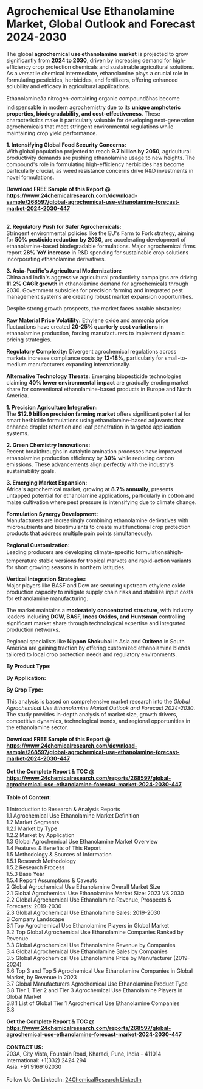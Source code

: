 <h1>Agrochemical Use Ethanolamine Market, Global Outlook and Forecast 2024-2030</h1><p>The global <strong>agrochemical use ethanolamine market</strong> is projected to grow significantly from <strong>2024 to 2030</strong>, driven by increasing demand for high-efficiency crop protection chemicals and sustainable agricultural solutions. As a versatile chemical intermediate, ethanolamine plays a crucial role in formulating pesticides, herbicides, and fertilizers, offering enhanced solubility and efficacy in agricultural applications.</p><p>Ethanolamineâa nitrogen-containing organic compoundâhas become indispensable in modern agrochemistry due to its <strong>unique amphoteric properties, biodegradability, and cost-effectiveness</strong>. These characteristics make it particularly valuable for developing next-generation agrochemicals that meet stringent environmental regulations while maintaining crop yield performance.</p><p><strong>1. Intensifying Global Food Security Concerns:</strong><br>
With global population projected to reach <strong>9.7 billion by 2050</strong>, agricultural productivity demands are pushing ethanolamine usage to new heights. The compound's role in formulating high-efficiency herbicides has become particularly crucial, as weed resistance concerns drive R&amp;D investments in novel formulations.</p><div><b>Download FREE Sample of this Report @ 
            <a href="https://www.24chemicalresearch.com/download-sample/268597/global-agrochemical-use-ethanolamine-forecast-market-2024-2030-447">
            https://www.24chemicalresearch.com/download-sample/268597/global-agrochemical-use-ethanolamine-forecast-market-2024-2030-447</a></b></div><br><p><strong>2. Regulatory Push for Safer Agrochemicals:</strong><br>
Stringent environmental policies like the EU's Farm to Fork strategy, aiming for <strong>50% pesticide reduction by 2030</strong>, are accelerating development of ethanolamine-based biodegradable formulations. Major agrochemical firms report <strong>28% YoY increase</strong> in R&amp;D spending for sustainable crop solutions incorporating ethanolamine derivatives.</p><p><strong>3. Asia-Pacific's Agricultural Modernization:</strong><br>
China and India's aggressive agricultural productivity campaigns are driving <strong>11.2% CAGR growth</strong> in ethanolamine demand for agrochemicals through 2030. Government subsidies for precision farming and integrated pest management systems are creating robust market expansion opportunities.</p><p>Despite strong growth prospects, the market faces notable obstacles:</p><p><strong>Raw Material Price Volatility:</strong> Ethylene oxide and ammonia price fluctuations have created <strong>20-25% quarterly cost variations</strong> in ethanolamine production, forcing manufacturers to implement dynamic pricing strategies.</p><p><strong>Regulatory Complexity:</strong> Divergent agrochemical regulations across markets increase compliance costs by <strong>12-18%</strong>, particularly for small-to-medium manufacturers expanding internationally.</p><p><strong>Alternative Technology Threats:</strong> Emerging biopesticide technologies claiming <strong>40% lower environmental impact</strong> are gradually eroding market share for conventional ethanolamine-based products in Europe and North America.</p><p><strong>1. Precision Agriculture Integration:</strong><br>
The <strong>$12.9 billion precision farming market</strong> offers significant potential for smart herbicide formulations using ethanolamine-based adjuvants that enhance droplet retention and leaf penetration in targeted application systems.</p><p><strong>2. Green Chemistry Innovations:</strong><br>
Recent breakthroughs in catalytic amination processes have improved ethanolamine production efficiency by <strong>30%</strong> while reducing carbon emissions. These advancements align perfectly with the industry's sustainability goals.</p><p><strong>3. Emerging Market Expansion:</strong><br>
Africa's agrochemical market, growing at <strong>8.7% annually</strong>, presents untapped potential for ethanolamine applications, particularly in cotton and maize cultivation where pest pressure is intensifying due to climate change.</p><p><strong>Formulation Synergy Development:</strong><br>
	Manufacturers are increasingly combining ethanolamine derivatives with micronutrients and biostimulants to create multifunctional crop protection products that address multiple pain points simultaneously.</p><p><strong>Regional Customization:</strong><br>
	Leading producers are developing climate-specific formulationsâhigh-temperature stable versions for tropical markets and rapid-action variants for short growing seasons in northern latitudes.</p><p><strong>Vertical Integration Strategies:</strong><br>
	Major players like BASF and Dow are securing upstream ethylene oxide production capacity to mitigate supply chain risks and stabilize input costs for ethanolamine manufacturing.</p><p>The market maintains a <strong>moderately concentrated structure</strong>, with industry leaders including <strong>DOW, BASF, Ineos Oxides, and Huntsman</strong> controlling significant market share through technological expertise and integrated production networks.</p><p>Regional specialists like <strong>Nippon Shokubai</strong> in Asia and <strong>Oxiteno</strong> in South America are gaining traction by offering customized ethanolamine blends tailored to local crop protection needs and regulatory environments.</p><p><strong>By Product Type:</strong></p><p><strong>By Application:</strong></p><p><strong>By Crop Type:</strong></p><p>This analysis is based on comprehensive market research into the <em>Global Agrochemical Use Ethanolamine Market Outlook and Forecast 2024-2030</em>. The study provides in-depth analysis of market size, growth drivers, competitive dynamics, technological trends, and regional opportunities in the ethanolamine sector.</p><div><b>Download FREE Sample of this Report @ 
            <a href="https://www.24chemicalresearch.com/download-sample/268597/global-agrochemical-use-ethanolamine-forecast-market-2024-2030-447">
            https://www.24chemicalresearch.com/download-sample/268597/global-agrochemical-use-ethanolamine-forecast-market-2024-2030-447</a></b></div><br><div><b>Get the Complete Report & TOC @ 
            <a href="https://www.24chemicalresearch.com/reports/268597/global-agrochemical-use-ethanolamine-forecast-market-2024-2030-447">
            https://www.24chemicalresearch.com/reports/268597/global-agrochemical-use-ethanolamine-forecast-market-2024-2030-447</a></b></div><br>
            <b>Table of Content:</b><p>1 Introduction to Research & Analysis Reports<br />
    1.1 Agrochemical Use Ethanolamine Market Definition<br />
    1.2 Market Segments<br />
        1.2.1 Market by Type<br />
        1.2.2 Market by Application<br />
    1.3 Global Agrochemical Use Ethanolamine Market Overview<br />
    1.4 Features & Benefits of This Report<br />
    1.5 Methodology & Sources of Information<br />
        1.5.1 Research Methodology<br />
        1.5.2 Research Process<br />
        1.5.3 Base Year<br />
        1.5.4 Report Assumptions & Caveats<br />
2 Global Agrochemical Use Ethanolamine Overall Market Size<br />
    2.1 Global Agrochemical Use Ethanolamine Market Size: 2023 VS 2030<br />
    2.2 Global Agrochemical Use Ethanolamine Revenue, Prospects & Forecasts: 2019-2030<br />
    2.3 Global Agrochemical Use Ethanolamine Sales: 2019-2030<br />
3 Company Landscape<br />
    3.1 Top Agrochemical Use Ethanolamine Players in Global Market<br />
    3.2 Top Global Agrochemical Use Ethanolamine Companies Ranked by Revenue<br />
    3.3 Global Agrochemical Use Ethanolamine Revenue by Companies<br />
    3.4 Global Agrochemical Use Ethanolamine Sales by Companies<br />
    3.5 Global Agrochemical Use Ethanolamine Price by Manufacturer (2019-2024)<br />
    3.6 Top 3 and Top 5 Agrochemical Use Ethanolamine Companies in Global Market, by Revenue in 2023<br />
    3.7 Global Manufacturers Agrochemical Use Ethanolamine Product Type<br />
    3.8 Tier 1, Tier 2 and Tier 3 Agrochemical Use Ethanolamine Players in Global Market<br />
        3.8.1 List of Global Tier 1 Agrochemical Use Ethanolamine Companies<br />
        3.8</p><div><b>Get the Complete Report & TOC @ 
            <a href="https://www.24chemicalresearch.com/reports/268597/global-agrochemical-use-ethanolamine-forecast-market-2024-2030-447">
            https://www.24chemicalresearch.com/reports/268597/global-agrochemical-use-ethanolamine-forecast-market-2024-2030-447</a></b></div><br><b>CONTACT US:</b><br>
            203A, City Vista, Fountain Road, Kharadi, Pune, India - 411014<br>
            International: +1(332) 2424 294<br>
            Asia: +91 9169162030 <br><br>
            Follow Us On LinkedIn: <a href="https://www.linkedin.com/company/24chemicalresearch/">24ChemicalResearch LinkedIn</a>